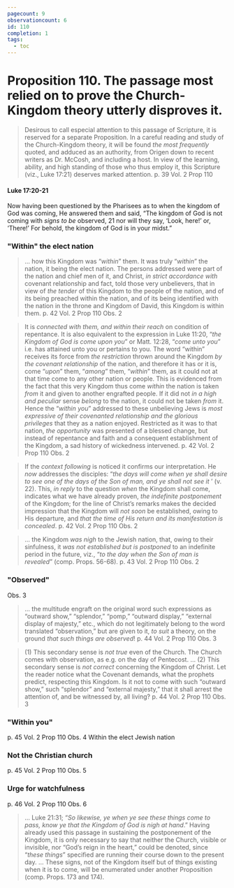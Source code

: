 ```yaml
---
pagecount: 9
observationcount: 6
id: 110
completion: 1
tags:
  - toc
---
```

# Proposition 110. The passage most relied on to prove the Church-Kingdom theory utterly disproves it.

>Desirous to call especial attention to this passage of Scripture, it is reserved for a separate Proposition. In a careful reading and study of the Church-Kingdom theory, it will be found *the most frequently* quoted, and adduced as an authority, from Origen down to recent writers as Dr. McCosh, and including a host. In view of the learning, ability, and high standing of those who thus employ it, this Scripture (viz., Luke 17:21) deserves marked attention.
>p. 39 Vol. 2 Prop 110
#### Luke 17:20-21
Now having been questioned by the Pharisees as to when the kingdom of God was coming, He answered them and said, “The kingdom of God is not coming with _signs to be_ observed, 21 nor will they say, ‘Look, here!’ or, ‘There!’ For behold, the kingdom of God is in your midst.”
### "Within" the elect nation
>... how this Kingdom was “*within*” them. It was truly “*within*” the nation, it being the elect nation. The persons addressed were part of the nation and chief men of it, and Christ, *in strict accordance with* covenant relationship and fact, told those very unbelievers, that in view of *the tender* of this Kingdom to the people of the nation, and of its being preached within the nation, and of its being identified with the nation in the throne and Kingdom of David, this Kingdom is within them.
>p. 42 Vol. 2 Prop 110 Obs. 2

>It is *connected with them, and within their reach* on condition of repentance. It is also equivalent to the expression in Luke 11:20, “*the Kingdom of God is come upon you*” or Matt. 12:28, “*come unto you*” i.e. has attained unto you or pertains to you. The word “within” receives its force from *the restriction* thrown around the Kingdom *by the covenant relationship* of the nation, and therefore it has or it is, come “*upon*” them, “*among*” them, “*within*” them, as it could not at that time come to any other nation or people. This is evidenced from the fact that this very Kingdom thus come *within* the nation is taken *from* it and given to another engrafted people. If it did not *in a high and peculiar* sense *belong* to the nation, it could not be taken *from* it. Hence the “*within you*” addressed to these unbelieving Jews is *most expressive of their covenanted relationship and the glorious privileges* that they as a nation enjoyed. Restricted as it was to that nation, *the opportunity* was presented of a blessed change, but instead of repentance and faith and a consequent establishment of the Kingdom, a sad history of wickedness intervened.
>p. 42 Vol. 2 Prop 110 Obs. 2

>If the *context following* is noticed it confirms our interpretation. He *now* addresses the disciples: “*the days will come when ye shall desire to see one of the days of the Son of man, and ye shall not see it* ’ (v. 22). This, *in reply* to the question *when* the Kingdom shall come, indicates what we have already proven, *the indefinite postponement* of the Kingdom; for the line of Christ’s remarks makes the decided impression that the Kingdom will *not soon* be established, owing to His departure, and *that the time of His return and its manifestation is concealed*.
>p. 42 Vol. 2 Prop 110 Obs. 2

>... the Kingdom *was nigh* to the Jewish nation, that, owing to their sinfulness, it *was not established but is postponed* to an indefinite period in the future, viz., “*to the day when the Son of man is revealed*” (comp. Props. 56-68).
>p. 43 Vol. 2 Prop 110 Obs. 2

### "Observed"
Obs. 3
>... the multitude engraft on the original word such expressions as “outward show,” “splendor,” “pomp,” “outward display,” “external display of majesty,” etc., which do not legitimately belong to the word translated “observation,” but are given to it, *to suit* a theory, on the ground *that such things are observed*!
>p. 44 Vol. 2 Prop 110 Obs. 3

>(1) This secondary sense is *not true* even of the Church. The Church comes with observation, as e.g. on the day of Pentecost.
>...
>(2) This secondary sense is *not correct* concerning the Kingdom of Christ. Let the reader notice what the Covenant demands, what the prophets predict, respecting this Kingdom. Is it not to come with such “outward show,” such “splendor” and “external majesty,” that it shall arrest the attention of, and be witnessed by, all living?
>p. 44 Vol. 2 Prop 110 Obs. 3
### "Within you"
p. 45 Vol. 2 Prop 110 Obs. 4
Within the elect Jewish nation
### Not the Christian church
p. 45 Vol. 2 Prop 110 Obs. 5
### Urge for watchfulness
p. 46 Vol. 2 Prop 110 Obs. 6
>... Luke 21:31; “*So likewise, ye when ye see these things come to pass, know ye that the Kingdom of God is nigh at hand*.” Having already used this passage in sustaining the postponement of the Kingdom, it is only necessary to say that neither the Church, visible or invisible, nor “God’s reign in the heart,” could be denoted, since “*these things*” specified are running their course down to the present day.
>...
>These signs, not of the Kingdom itself but of things existing when it is to come, will be enumerated under another Proposition (comp. Props. 173 and 174).
